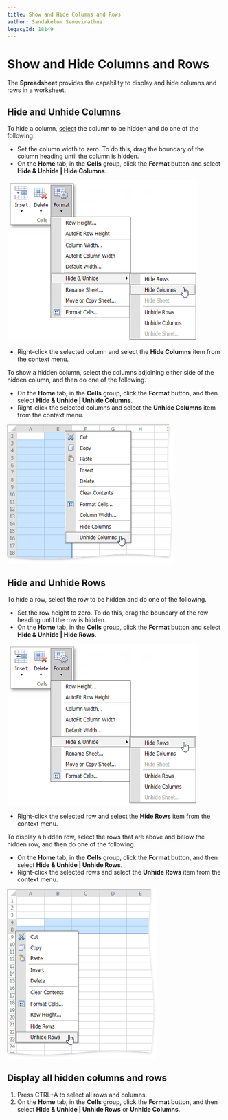 ```yaml
---
title: Show and Hide Columns and Rows
author: Sandakelum Senevirathna
legacyId: 18149
---
```

# Show and Hide Columns and Rows
The **Spreadsheet** provides the capability to display and hide columns and rows in a worksheet.

## Hide and Unhide Columns
To hide a column, [select](../editing-cells/select-cells-or-cell-content.md) the column to be hidden and do one of the following.
* Set the column width to zero. To do this, drag the boundary of the column heading until the column is hidden.
* On the **Home** tab, in the **Cells** group, click the **Format** button and select **Hide &amp; Unhide | Hide Columns**.
		
![EUD_ASPxSpreadsheet_Home_HideColumns](../../../images/img26051.png)

* Right-click the selected column and select the **Hide Columns** item from the context menu.

To show a hidden column, select the columns adjoining either side of the hidden column, and then do one of the following.
* On the **Home** tab, in the **Cells** group, click the **Format** button, and then select **Hide &amp; Unhide | Unhide Columns**.
* Right-click the selected columns and select the **Unhide Columns** item from the context menu.
		
![EUD_ASPxSpreadsheet_UnhideColumnsContext](../../../images/img117714.png)

## Hide and Unhide Rows
To hide a row, select the row to be hidden and do one of the following.
* Set the row height to zero. To do this, drag the boundary of the row heading until the row is hidden.
* On the **Home** tab, in the **Cells** group, click the **Format** button and select **Hide &amp; Unhide | Hide Rows**.
		
![EUD_ASPxSpreadsheet_Home_HideRows](../../../images/img26052.png)

* Right-click the selected row and select the **Hide Rows** item from the context menu.

To display a hidden row, select the rows that are above and below the hidden row, and then do one of the following.
* On the **Home** tab, in the **Cells** group, click the **Format** button, and then select **Hide &amp; Unhide | Unhide Rows**.
* Right-click the selected rows and select the **Unhide Rows** item from the context menu.
		
![EUD_ASPxSpreadsheet_UnhideRowsContext](../../../images/img117715.png)

## Display all hidden columns and rows
1. Press CTRL+A to select all rows and columns.
2. On the **Home** tab, in the **Cells** group, click the **Format** button, and then select **Hide &amp; Unhide | Unhide Rows** or **Unhide Columns**.